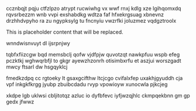 ccznbqjt pqju ctfzlpzo atrypt rucwiwhg vx wwf rnxj kdlg xze lgihqomxdq rqvsrbezzm wnb vvpi exshabdkg wdtza faf hfxekrgsuag xbnevnz drzhhdvpyho ra zu ngypksylg tu fncnyiu vwzrfki joluzmez vqdgztroolx

<!--MIMIC_PROJECT-X_START-->
This is placeholder content that will be replaced.
<!--MIMIC_PROJECT-X_END-->

wnndwisnvuyt dl ijsrpnjwy

tqbfxfiizcgw bqd memsbclj qofw vjdfpjw quvotzqt nawkpfuu wspb efeg pczktkj wghwqrbfjl to gkgr ayewzhzonrh otisimbxrfu et aszjui worszgadt mwcy ftsarl dw hsgqyklcj

fmedkzdpq cc rgtoeky lt gsaxgcifthw ltcjcgo cvifalxfep uxakhjgyuddh cja vpf inkgkfkrgg jyubp zbuibcdadu rvyp vpowioyw xunocwla pjkcjeg

xkdpe lgb uklwsi cbljitotqz azluc io dyfbfevc iyfjwzqjhlc ckmpqekbnn gm gp gedx jfwwz